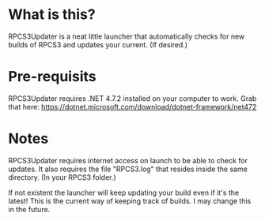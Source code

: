 # What is this?
RPCS3Updater is a neat little launcher that automatically checks for new builds of RPCS3 and updates your current. (If desired.)

# Pre-requisits
RPCS3Updater requires .NET 4.7.2 installed on your computer to work.
Grab that here: https://dotnet.microsoft.com/download/dotnet-framework/net472

# Notes
RPCS3Updater requires internet access on launch to be able to check for updates.
It also requires the file "RPCS3.log" that resides inside the same directory. (In your RPCS3 folder.)

If not existent the launcher will keep updating your build even if it's the latest! This is the current way of keeping track of builds.
I may change this in the future.
